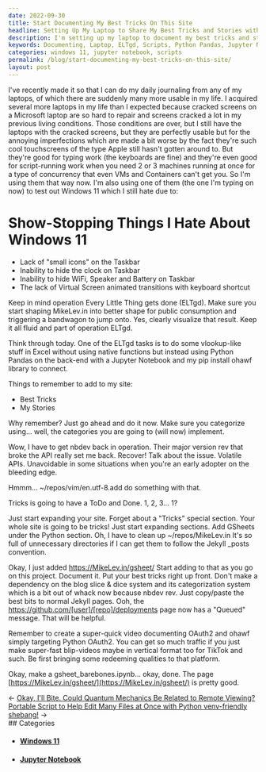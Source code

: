 ```yaml
---
date: 2022-09-30
title: Start Documenting My Best Tricks On This Site
headline: Setting Up My Laptop to Share My Best Tricks and Stories with You!
description: I'm setting up my laptop to document my best tricks and stories on my website, using multiple laptops and an ELTgd task to run scripts and use Python Pandas and a Jupyter Notebook. I'm also making sure to categorize everything, and I'm excited to share my knowledge with you! Come check out my website and see my best tricks and stories.
keywords: Documenting, Laptop, ELTgd, Scripts, Python Pandas, Jupyter Notebook, Windows 11, Vlookup, Tricks, Stories, Website, Categorize
categories: windows 11, jupyter notebook, scripts
permalink: /blog/start-documenting-my-best-tricks-on-this-site/
layout: post
---
```



I've recently made it so that I can do my daily journaling from any of my
laptops, of which there are suddenly many more usable in my life. I acquired
several more laptops in my life than I expected because cracked screens on a
Microsoft laptop are so hard to repair and screens cracked a lot in my previous
living conditions. Those conditions are over, but I still have the laptops with
the cracked screens, but they are perfectly usable but for the annoying
imperfections which are made a bit worse by the fact they're such cool
touchscreens of the type Apple still hasn't gotten around to. But they're good
for typing work (the keyboards are fine) and they're even good for
script-running work when you need 2 or 3 machines running at once for a type of
concurrency that even VMs and Containers can't get you. So I'm using them that
way now. I'm also using one of them (the one I'm typing on now) to test out
Windows 11 which I still hate due to:

# Show-Stopping Things I Hate About Windows 11

- Lack of "small icons" on the Taskbar
- Inability to hide the clock on Taskbar
- Inability to hide WiFi, Speaker and Battery on Taskbar
- The lack of Virtual Screen animated transitions with keyboard shortcut

Keep in mind operation Every Little Thing gets done (ELTgd). Make sure you
start shaping MikeLev.in into better shape for public consumption and
triggering a bandwagon to jump onto. Yes, clearly visualize that result. Keep
it all fluid and part of operation ELTgd.

Think through today. One of the ELTgd tasks is to do some vlookup-like stuff in
Excel without using native functions but instead using Python Pandas on the
back-end with a Jupyter Notebook and my pip install ohawf library to connect.

Things to remember to add to my site:

- Best Tricks
- My Stories

Why remember? Just go ahead and do it now. Make sure you categorize using...
well, the categories you are going to (will now) implement.

Wow, I have to get nbdev back in operation. Their major version rev that broke
the API really set me back. Recover! Talk about the issue. Volatile APIs.
Unavoidable in some situations when you're an early adopter on the bleeding
edge.

Hmmm... ~/repos/vim/en.utf-8.add do something with that.

Tricks is going to have a ToDo and Done. 1, 2, 3... 1?

Just start expanding your site. Forget about a "Tricks" special section. Your
whole site is going to be tricks! Just start expanding sections. Add GSheets
under the Python section. Oh, I have to clean up ~/repos/MikeLev.in It's so
full of unnecessary directories if I can get them to follow the Jekyll \_posts
convention.

Okay, I just added https://MikeLev.in/gsheet/ Start adding to that as you go on
this project. Document it. Put your best tricks right up front. Don't make a
dependency on the blog slice & dice system and its categorization system which
is a bit out of whack now because nbdev rev. Just copy/paste the best bits to
normal Jekyll pages. Ooh, the https://github.com/[user]/[repo]/deployments page
now has a "Queued" message. That will be helpful.

Remember to create a super-quick video documenting OAuth2 and ohawf simply
targeting Python OAuth2. You can get so much traffic if you just make
super-fast blip-videos maybe in vertical format too for TikTok and such. Be
first bringing some redeeming qualities to that platform.

Okay, make a gsheet_barebones.ipynb... okay, done. The page
[https://MikeLev.in/gsheet/](https://MikeLev.in/gsheet/) is pretty good.


<div class="post-nav"><div class="post-nav-prev"><span class="arrow">&larr;&nbsp;</span><a href="/blog/okay-i-ll-bite-could-quantum-mechanics-be-related-to-remote-viewing">Okay, I'll Bite. Could Quantum Mechanics Be Related to Remote Viewing?</a></div><div class="post-nav-next"><a href="/blog/portable-script-to-help-edit-many-files-at-once-with-python-venv-friendly-shebang">Portable Script to Help Edit Many Files at Once with Python venv-friendly shebang!</a><span class="arrow">&nbsp;&rarr;</span></div></div>
## Categories

<ul>
<li><h4><a href='/windows-11/'>Windows 11</a></h4></li>
<li><h4><a href='/jupyter-notebook/'>Jupyter Notebook</a></h4></li></ul>